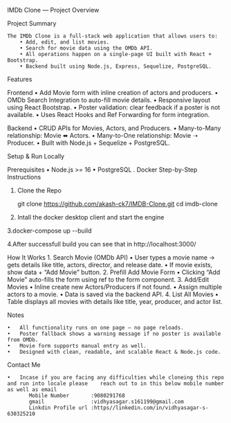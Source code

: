 IMDb Clone — Project Overview

Project Summary

    The IMDb Clone is a full-stack web application that allows users to:
        • Add, edit, and list movies.
        • Search for movie data using the OMDb API.
        • All operations happen on a single-page UI built with React + Bootstrap.
        • Backend built using Node.js, Express, Sequelize, PostgreSQL.

Features

Frontend
• Add Movie form with inline creation of actors and producers.
• OMDb Search Integration to auto-fill movie details.
• Responsive layout using React Bootstrap.
• Poster validation: clear feedback if a poster is not available.
• Uses React Hooks and Ref Forwarding for form integration.

Backend
• CRUD APIs for Movies, Actors, and Producers.
• Many-to-Many relationship: Movie ⬌ Actors.
• Many-to-One relationship: Movie ➝ Producer.
• Built with Node.js + Sequelize + PostgreSQL.

Setup & Run Locally

Prerequisites
• Node.js >= 16
• PostgreSQL
. Docker
Step-by-Step Instructions

1.  Clone the Repo

    git clone https://github.com/akash-ck7/IMDB-Clone.git
    cd imdb-clone

2.  Intall the docker desktop client and start the engine

3.docker-compose up --build

4.After successfull build you can see that in http://localhost:3000/

How It Works 1. Search Movie (OMDb API)
• User types a movie name → gets details like title, actors, director, and release date.
• If movie exists, show data + “Add Movie” button. 2. Prefill Add Movie Form
• Clicking “Add Movie” auto-fills the form using ref to the form component. 3. Add/Edit Movies
• Inline create new Actors/Producers if not found.
• Assign multiple actors to a movie.
• Data is saved via the backend API. 4. List All Movies
• Table displays all movies with details like title, year, producer, and actor list.

Notes

    •	All functionality runs on one page — no page reloads.
    •	Poster fallback shows a warning message if no poster is available from OMDb.
    •	Movie form supports manual entry as well.
    •	Designed with clean, readable, and scalable React & Node.js code.

Contact Me

    •	Incase if you are facing any difficulties while cloneing this repo and run into locale please    reach out to in this below mobile number as well as email
           Mobile Number       :9080291768
           gmail               :vidhyasagar.s161199@gmail.com
           Linkdin Profile url :https//linkedin.com/in/vidhyasagar-s-630325210
